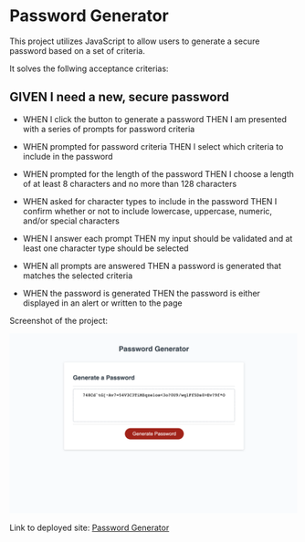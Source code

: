 # Password Generator

This project utilizes JavaScript to allow users to generate a secure password based on a set of criteria.

It solves the follwing acceptance criterias:

## GIVEN I need a new, secure password

- WHEN I click the button to generate a password
THEN I am presented with a series of prompts for password criteria

- WHEN prompted for password criteria
THEN I select which criteria to include in the password

- WHEN prompted for the length of the password
THEN I choose a length of at least 8 characters and no more than 128 characters

- WHEN asked for character types to include in the password
THEN I confirm whether or not to include lowercase, uppercase, numeric, and/or special characters

- WHEN I answer each prompt
THEN my input should be validated and at least one character type should be selected

- WHEN all prompts are answered
THEN a password is generated that matches the selected criteria

- WHEN the password is generated
THEN the password is either displayed in an alert or written to the page

Screenshot of the project:

![screenshot](screenshot.png)

Link to deployed site: [Password Generator](https://ericnguyen23.github.io/Module-3-Challenge/)

